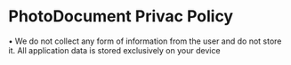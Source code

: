 # PhotoDocument Privac Policy

• We do not collect any form of information from the user and do not store it. All application data is stored exclusively on your device

